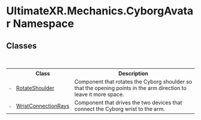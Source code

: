 # UltimateXR.Mechanics.CyborgAvatar Namespace

## Classes
&nbsp;<table><tr><th></th><th>Class</th><th>Description</th></tr><tr><td>![Public class](media/pubclass.gif "Public class")</td><td><a href="T_UltimateXR_Mechanics_CyborgAvatar_RotateShoulder">RotateShoulder</a></td><td>
Component that rotates the Cyborg shoulder so that the opening points in the arm direction to leave it more space.</td></tr><tr><td>![Public class](media/pubclass.gif "Public class")</td><td><a href="T_UltimateXR_Mechanics_CyborgAvatar_WristConnectionRays">WristConnectionRays</a></td><td>
Component that drives the two devices that connect the Cyborg wrist to the arm.</td></tr></table>&nbsp;
